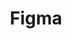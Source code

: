 ---
cloudinary_convert: false
published: published
slug: figma
title: Figma
start: January 01, 2000
---